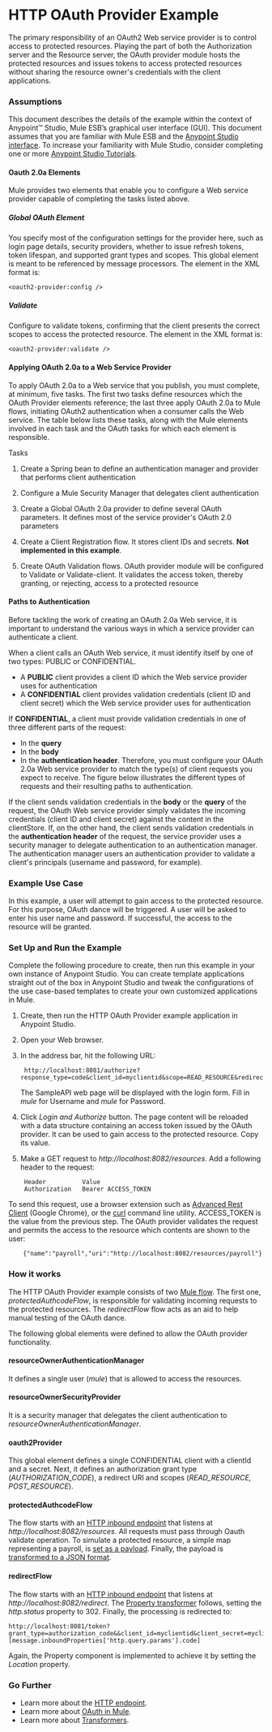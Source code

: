 # HTTP OAuth Provider Example

The primary responsibility of an OAuth2 Web service provider is to control access to protected resources. Playing the part of both the Authorization server and the Resource server, the OAuth provider module hosts the protected resources and issues tokens to access protected resources without sharing the resource owner's credentials with the client applications. 

### Assumptions

This document describes the details of the example within the context of Anypoint™ Studio, Mule ESB’s graphical user interface (GUI). This document assumes that you are familiar with Mule ESB and the [Anypoint Studio interface](http://www.mulesoft.org/documentation/display/current/Anypoint+Studio+Essentials). To increase your familiarity with Mule Studio, consider completing one or more [Anypoint Studio Tutorials](http://www.mulesoft.org/documentation/display/current/Basic+Studio+Tutorial).

#### Oauth 2.0a Elements

Mule provides two elements that enable you to configure a Web service provider capable of completing the tasks listed above.

##### Global OAuth Element
	
You specify most of the configuration settings for the provider here, such as login page details, security providers, whether to issue refresh tokens, token lifespan, and supported grant types and scopes. This global element is meant to be referenced by message processors. The element in the XML format is:
	
	<oauth2-provider:config />

##### Validate

Configure to validate tokens, confirming that the client presents the correct scopes to access the protected resource. The element in the XML format is:

	<oauth2-provider:validate /> 

#### Applying OAuth 2.0a to a Web Service Provider

To apply OAuth 2.0a to a Web service that you publish, you must complete, at minimum, five tasks. The first two tasks define resources which the OAuth Provider elements reference; the last three apply OAuth 2.0a to Mule flows, initiating OAuth2 authentication when a consumer calls the Web service. The table below lists these tasks, along with the Mule elements involved in each task and the OAuth tasks for which each element is responsible.

Tasks

1. Create a Spring bean to define an authentication manager and provider that performs client authentication

2. Configure a Mule Security Manager that delegates client authentication

3. Create a Global OAuth 2.0a provider to define several OAuth parameters. It defines most of the service provider's OAuth 2.0 parameters

4. Create a Client Registration flow. It stores client IDs and secrets. **Not implemented in this example**.

5. Create OAuth Validation flows. OAuth provider module will be configured to Validate or Validate-client. It validates the access token, thereby granting, or rejecting, access to a protected resource

#### Paths to Authentication

Before tackling the work of creating an OAuth 2.0a Web service, it is important to understand the various ways in which a service provider can authenticate a client.

When a client calls an OAuth Web service, it must identify itself by one of two types: PUBLIC or CONFIDENTIAL.

+ A **PUBLIC** client provides a client ID which the Web service provider uses for authentication
+ A **CONFIDENTIAL** client provides validation credentials (client ID and client secret) which the Web service provider uses for authentication

If **CONFIDENTIAL**, a client must provide validation credentials in one of three different parts of the request:

+ In the **query**
+ In the **body**
+ In the **authentication header**. Therefore, you must configure your OAuth 2.0a Web service provider to match the type(s) of client requests you expect to receive. The figure below illustrates the different types of requests and their resulting paths to authentication.

If the client sends validation credentials in the **body** or the **query** of the request, the OAuth Web service provider simply validates the incoming credentials (client ID and client secret) against the content in the clientStore. If, on the other hand, the client sends validation credentials in the **authentication header** of the request, the service provider uses a security manager to delegate authentication to an authentication manager. The authentication manager users an authentication provider to validate a client's principals (username and password, for example).

### Example Use Case

In this example, a user will attempt to gain access to the protected resource. For this purpose, OAuth dance will be triggered. A user will be asked to enter his user name and password. If successful, the access to the resource will be granted.  

### Set Up and Run the Example ###

Complete the following procedure to create, then run this example in your own instance of Anypoint Studio. You can create template applications straight out of the box in Anypoint Studio and tweak the configurations of the use case-based templates to create your own customized applications in Mule.

1. Create, then run the HTTP OAuth Provider example application in Anypoint Studio.
2. Open your Web browser.
3. In the address bar, hit the following URL: 

		http://localhost:8081/authorize?response_type=code&client_id=myclientid&scope=READ_RESOURCE&redirect_uri=http://localhost:8082/redirect 

	The SampleAPI web page will be displayed with the login form. Fill in *mule* for Username and *mule* for Password.

4. Click *Login and Authorize* button. The page content will be reloaded with a data structure containing an access token issued by the OAuth provider. It can be used to gain access to the protected resource. Copy its value.
5. Make a GET request to *http://localhost:8082/resources*. Add a following header to the request:

		Header			Value
		Authorization	Bearer ACCESS_TOKEN

To send this request, use a browser extension such as [Advanced Rest Client](https://chrome.google.com/webstore/detail/advanced-rest-client/hgmloofddffdnphfgcellkdfbfbjeloo) (Google Chrome), or the [curl](http://curl.haxx.se/) command line utility.
ACCESS_TOKEN is the value from the previous step. The OAuth provider validates the request and permits the access to the resource which contents are shown to the user:

		{"name":"payroll","uri":"http://localhost:8082/resources/payroll"} 

### How it works

The HTTP OAuth Provider example consists of two [Mule flow](http://www.mulesoft.org/documentation/display/current/Mule+Application+Architecture). The first one, *protectedAuthcodeFlow*, is responsible for validating incoming requests to the protected resources. The *redirectFlow* flow acts as an aid to help manual testing of the OAuth dance.

The following global elements were defined to allow the OAuth provider functionality. 

#### resourceOwnerAuthenticationManager

It defines a single user (*mule*) that is allowed to access the resources.

#### resourceOwnerSecurityProvider

It is a security manager that delegates the client authentication to *resourceOwnerAuthenticationManager*.

#### oauth2Provider

This global element defines a single CONFIDENTIAL client with a clientId and a secret. Next, it defines an authorization grant type (*AUTHORIZATION_CODE*), a redirect URI and scopes (*READ_RESOURCE, POST_RESOURCE*). 

#### protectedAuthcodeFlow

The flow starts with an [HTTP inbound endpoint](http://www.mulesoft.org/documentation/display/current/HTTP+Connector) that listens at *http://localhost:8082/resources*. All requests must pass through Oauth validate operation. To simulate a protected resource, a simple map representing a payroll, is [set as a payload](http://www.mulesoft.org/documentation/display/current/Set+Payload+Transformer+Reference). Finally, the payload is [transformed to a JSON format](http://www.mulesoft.org/documentation/display/current/Transformers).

#### redirectFlow
 
The flow starts with an [HTTP inbound endpoint](http://www.mulesoft.org/documentation/display/current/HTTP+Connector) that listens at *http://localhost:8082/redirect*. The [Property transformer](http://www.mulesoft.org/documentation/display/current/Property+Transformer+Reference) follows, setting the *http.status* property to 302. Finally, the processing is redirected to:

	http://localhost:8081/token?grant_type=authorization_code&&client_id=myclientid&client_secret=myclientsecret&code=#[message.inboundProperties['http.query.params'].code] 

Again, the Property component is implemented to achieve it by setting the *Location* property.

### Go Further

- Learn more about the [HTTP endpoint](http://www.mulesoft.org/documentation/display/current/HTTP+Connector).
- Learn more about [OAuth in Mule](http://www.mulesoft.org/documentation/display/current/Creating+an+OAuth+2.0a+Web+Service+Provider).
- Learn more about [Transformers](http://www.mulesoft.org/documentation/display/current/Transformers).